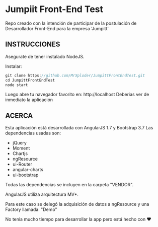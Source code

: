 # Jumpiit Front-End Test

Repo creado con la intención de participar de la postulación de Desarrollador Front-End para la empresa 'Jumpitt'

INSTRUCCIONES
-------------------

Asegurate de tener instalado NodeJS.

Instalar:
```javascript
git clone https://github.com/MrXploder/JumpittFrontEndTest.git
cd JumpittFrontEndTest
node start
```

Luego abre tu navegador favorito en: http://localhost
Deberias ver de inmediato la aplicación

ACERCA
-----------
Esta aplicación está desarrollada con AngularJS 1.7 y Bootstrap 3.7
Las dependencias usadas son: 
* jQuery
* Moment
* Chartjs
* ngResource
* ui-Router
* angular-charts
* ui-bootstrap

Todas las dependencias se incluyen en la carpeta "VENDOR".

AngularJS utiliza arquitectura MV*.

Para este caso se delegó la adquisición de datos a ngResource y una Factory llamada: "Demo"

No tenia mucho tiempo para desarrollar la app pero está hecho con ❤
